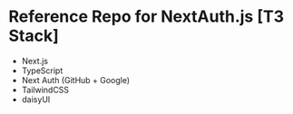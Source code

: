 # Reference Repo for NextAuth.js [T3 Stack]

- Next.js
- TypeScript
- Next Auth (GitHub + Google)
- TailwindCSS
- daisyUI
